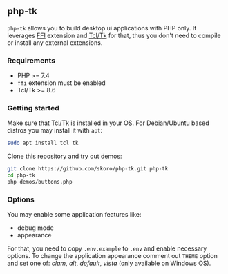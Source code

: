 ## php-tk

`php-tk` allows you to build desktop ui applications with PHP only. It leverages [FFI](https://www.php.net/manual/en/book.ffi) extension and [Tcl/Tk](https://www.tcl.tk) for that, thus you don't need to compile or install any external extensions.

### Requirements

* PHP >= 7.4
* `ffi` extension must be enabled
* Tcl/Tk >= 8.6

### Getting started

Make sure that Tcl/Tk is installed in your OS. For Debian/Ubuntu based distros you may install it with `apt`:
```sh
sudo apt install tcl tk
```

Clone this repository and try out demos:
```sh
git clone https://github.com/skoro/php-tk.git php-tk
cd php-tk
php demos/buttons.php
```

### Options

You may enable some application features like:
- debug mode
- appearance

For that, you need to copy `.env.example` to `.env` and enable necessary options.
To change the application appearance comment out `THEME` option and set one of:
_clam_, _alt_, _default_, _vista_ (only available on Windows OS).
